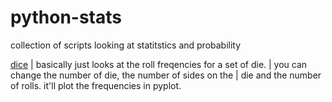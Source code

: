 # python-stats
collection of scripts looking at statitstics and probability


[dice](./dice.py)
| basically just looks at the roll freqencies for a set of die.
| you can change the number of die, the number of sides on the
| die and the number of rolls. it'll plot the frequencies in pyplot.
